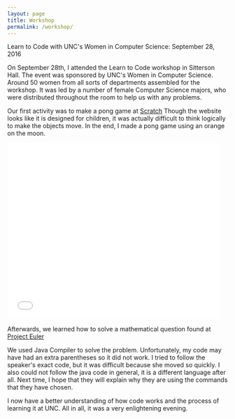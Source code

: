```yaml
---
layout: page
title: Workshop
permalink: /workshop/
---
```

<div class="man-title">
  Learn to Code with UNC's Women in Computer Science: September 28, 2016
</div>

<p> On September 28th, I attended the Learn to Code workshop in Sitterson Hall.  The event was sponsored by UNC's Women in Computer Science.  Around 50 women from all sorts of departments assembled for the workshop.  It was led by a number of female Computer Science majors, who were distributed throughout the room to help us with any problems.  </p>

<p> Our first activity was to make a pong game at <a href="http://scratch.mit.edu/">Scratch</a>  Though the website looks like it is designed for children, it was actually difficult to think logically to make the objects move.  In the end, I made a pong game using an orange on the moon. </p>


<iframe allowtransparency="true" width="485" height="402" src="//scratch.mit.edu/projects/embed/126529762/?autostart=false" frameborder="0" allowfullscreen></iframe>
    
    
    
<p> Afterwards, we learned how to solve a mathematical question found at <a href="https://projecteuler.net/problem=1/">Project Euler</a>  </p>

<p> We used Java Compiler to solve the problem.  Unfortunately, my code may have had an extra parentheses so it did not work.  I tried to follow the speaker's exact code, but it was difficult because she moved so quickly.  I also could not follow the java code in general, it is a different language after all.  Next time, I hope that they will explain why they are using the commands that they have chosen. </p>

<p>  I now have a better understanding of how code works and the process of learning it at UNC.  All in all, it was a very enlightening evening.  </p>


